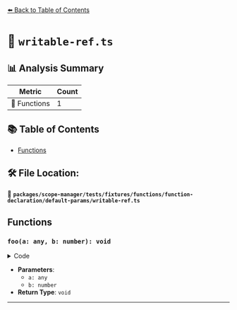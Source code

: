 [⬅️ Back to Table of Contents](../../../../../../../index.md)

# 📄 `writable-ref.ts`

## 📊 Analysis Summary

| Metric | Count |
|--------|-------|
| 🔧 Functions | 1 |

## 📚 Table of Contents

- [Functions](#functions)

## 🛠️ File Location:
📂 **`packages/scope-manager/tests/fixtures/functions/function-declaration/default-params/writable-ref.ts`**

## Functions

### `foo(a: any, b: number): void`

<details><summary>Code</summary>

```ts
function foo(a, b = 0) {}
```
</details>

- **Parameters**:
  - `a: any`
  - `b: number`
- **Return Type**: `void`

---